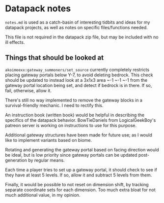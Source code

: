 # Datapack notes
`notes.md` is used as a catch-basin of interesting tidbits and ideas for my 
datapack projects, as well as notes on specific files/functions needed.

This file is not required in the datapack zip file, but may be included with no 
ill effects.

## Things that should be looked at

`akoimeexx:gateway_summoners/set_source` currently completely restricts placing 
gateway portals below Y-7, to avoid deleting bedrock. This check should be 
updated to instead look at a 3x1x3 area ~-1 ~-1 ~-1 from the gateway portal 
location being set, and detect if bedrock is in there. If so, fail, otherwise, 
allow it.

There's still no way implemented to remove the gateway blocks in a 
survival-friendly mechanic. I need to rectify this.

An instruction book (written book) would be helpful in describing the specifics 
of the datapack behavior. BowTieDaniels from LogicalGeekBoy's patreon server is 
working on instructions to use for this purpose.

Additional gateway structures have been made for future use; as I would like to 
implement variants based on biome.

Rotating and generating the gateway portal based on facing direction would be 
ideal, but is low priority since gateway portals can be updated post-generation 
by regular means.

Each time a player tries to set up a gateway portal, it should check to see if 
they have at least 5 levels. If so, allow it and subtract 5 levels from them.

Finally, it would be possible to not reset on dimension shift, by tracking 
separate coordinate sets for each dimension. Too much extra bloat for not much 
additional value, in my opinion.
